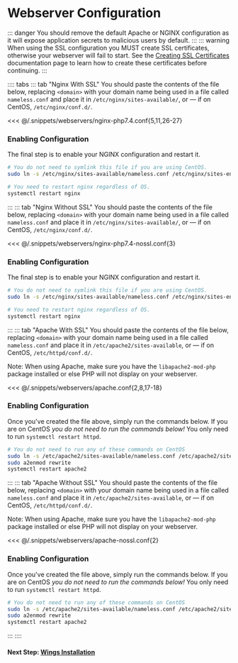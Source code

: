 # Webserver Configuration

::: danger
You should remove the default Apache or NGINX configuration as it will expose application secrets to malicious users by default.
:::
::: warning
When using the SSL configuration you MUST create SSL certificates, otherwise your webserver will fail to start. See the [Creating SSL Certificates](/tutorials/creating_ssl_certificates.html) documentation page to learn how to create these certificates before continuing.
:::

:::: tabs
::: tab "Nginx With SSL"
You should paste the contents of the file below, replacing `<domain>` with your domain name being used in a file called
`nameless.conf` and place it in `/etc/nginx/sites-available/`, or &mdash; if on CentOS, `/etc/nginx/conf.d/`.

<<< @/.snippets/webservers/nginx-php7.4.conf{5,11,26-27}

### Enabling Configuration

The final step is to enable your NGINX configuration and restart it.

```bash
# You do not need to symlink this file if you are using CentOS.
sudo ln -s /etc/nginx/sites-available/nameless.conf /etc/nginx/sites-enabled/nameless.conf

# You need to restart nginx regardless of OS.
systemctl restart nginx
```

:::
::: tab "Nginx Without SSL"
You should paste the contents of the file below, replacing `<domain>` with your domain name being used in a file called
`nameless.conf` and place it in `/etc/nginx/sites-available/`, or &mdash; if on CentOS, `/etc/nginx/conf.d/`.

<<< @/.snippets/webservers/nginx-php7.4-nossl.conf{3}
### Enabling Configuration

The final step is to enable your NGINX configuration and restart it.

```bash
# You do not need to symlink this file if you are using CentOS.
sudo ln -s /etc/nginx/sites-available/nameless.conf /etc/nginx/sites-enabled/nameless.conf

# You need to restart nginx regardless of OS.
systemctl restart nginx
```

:::
::: tab "Apache With SSL"
You should paste the contents of the file below, replacing `<domain>` with your domain name being used in a file called
`nameless.conf` and place it in `/etc/apache2/sites-available`, or &mdash; if on CentOS, `/etc/httpd/conf.d/`.

Note: When using Apache, make sure you have the `libapache2-mod-php` package installed or else PHP will not display on your webserver.

<<< @/.snippets/webservers/apache.conf{2,8,17-18}
### Enabling Configuration

Once you've created the file above, simply run the commands below. If you are on CentOS _you do not need to run the commands
below!_ You only need to run `systemctl restart httpd`.

```bash
# You do not need to run any of these commands on CentOS
sudo ln -s /etc/apache2/sites-available/nameless.conf /etc/apache2/sites-enabled/nameless.conf
sudo a2enmod rewrite
systemctl restart apache2
```

:::
::: tab "Apache Without SSL"
You should paste the contents of the file below, replacing `<domain>` with your domain name being used in a file called
`nameless.conf` and place it in `/etc/apache2/sites-available`, or &mdash; if on CentOS, `/etc/httpd/conf.d/`.

Note: When using Apache, make sure you have the `libapache2-mod-php` package installed or else PHP will not display on your webserver.

<<< @/.snippets/webservers/apache-nossl.conf{2}
### Enabling Configuration
Once you've created the file above, simply run the commands below. If you are on CentOS _you do not need to run the commands
below!_ You only need to run `systemctl restart httpd`.

```bash
# You do not need to run any of these commands on CentOS
sudo ln -s /etc/apache2/sites-available/nameless.conf /etc/apache2/sites-enabled/nameless.conf
sudo a2enmod rewrite
systemctl restart apache2
```

:::
::::

#### Next Step: [Wings Installation](../../wings/installing.md)
